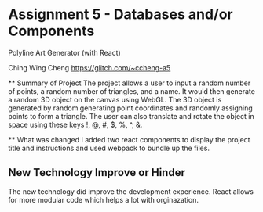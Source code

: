 Assignment 5 - Databases and/or Components
===
Polyline Art Generator (with React)

Ching Wing Cheng 
https://glitch.com/~ccheng-a5

** Summary of Project
The project allows a user to input a random number of points, a random number of triangles, and a name. It would then generate a random 3D object on the canvas using WebGL. The 3D object is generated by random generating point coordinates and randomly assigning points to form a triangle. The user can also translate and rotate the object in space using these keys !, @, #, $, %, ^, &.

** What was changed
I added two react components to display the project title and instructions and used webpack to bundle up the files.

## New Technology Improve or Hinder
The new technology did improve the development experience. React allows for more modular code which helps a lot with orginazation. 
